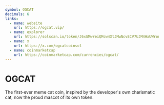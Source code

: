 ```yaml
---
symbol: OGCAT
decimals: 6
links:
  - name: website
    url: https://ogcat.vip/
  - name: explorer
    url: https://solscan.io/token/J6xGMwreiQMcw4XtJMwNcvECV7UJM4HxUWronwPYpump
  - name: x
    url: https://x.com/ogcatcoinsol
  - name: coinmarketcap
    url: https://coinmarketcap.com/currencies/ogcat/
---
```


# OGCAT

The first-ever meme cat coin, inspired by the developer's own charismatic cat, now the proud mascot of its own token.
